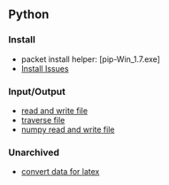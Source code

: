 Python
---




### Install
- packet install helper: [pip-Win_1.7.exe]
- [Install Issues](./file/install.md)

### Input/Output
- [read and write file](./file/readAndWrite.py)
- [traverse file](./file/traverse.py)
- [numpy read and write file](./file/numpyReadAndWrite.py)

### Unarchived

- [convert data for latex](https://github.com/hxwang/Tool-Functions/blob/master/PythonToolFunc/Data-for-Latex.py)

